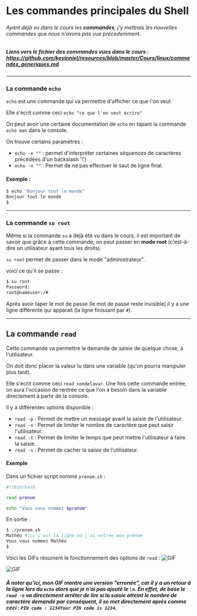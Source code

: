 # Les commandes principales du Shell

###### Ayant déjà vu dans le cours les **commandes**, j'y mettrais les nouvelles commandes que nous n'avons pas vue précedemment.

##### Liens vers le fichier des commandes vues dans le cours : https://github.com/kevinniel/resources/blob/master/Cours/linux/commandes_generiques.md

-----

### La commande ``echo``

`echo` est une commande qui va permettre d'afficher ce que l'on veut.

Elle s'écrit comme ceci `echo "ce que l'on veut écrire"`

On peut avoir une certaine documentation de `echo` en tapant la commande `echo man` dans la console.

On trouve certains paramètres :
 - ``echo -e ""`` : permet d'interpréter certaines séquences de caractères  précédées d'un backslash '\\')
 - ``echo -n ""`` : Permet de ne pas effectuer le saut de ligne final.

#### Exemple :

```bash
$ echo "Bonjour tout le monde"
Bonjour tout le monde
$
```
-----

### La commande ``su root``

Même si la commande `su` a déjà été vu dans le cours, il est important de savoir que grâce à cette commande, on peut passer en **mode root** (c'est-à-dire un utilisateur ayant tous les droits).

`su root` permet de passer dans le mode "administrateur".

voici ce qu'il se passe : 

```bash
$ su root
Password:
root@nameuser:/#
```
Après avoir taper le mot de passe (le mot de passe reste invisible) il y a une ligne différente qui apparait (la ligne finissant par ``#``).

----

## La commande `read`

Cette commande va permettre la demande de saisie de quelque chose, à l'utilisateur.

On doit donc placer la valeur lu dans une variable (qu'on pourra manipuler plus tard).

Elle s'écrit comme ceci `read nomdelavar`. Une fois cette commande entrée, on aura l'occasion de rentrée ce que l'on a besoin dans la variable directement à partir de la console.

Il y a différentes options disponible :
- ``read -p`` : Permet de mettre un message avant la saisie de l'utilisateur.
- ``read -n`` : Permet de limiter le nombre de caractère que peut saisir l'utilisateur.
- ``read -t`` : Permet de limiter le temps que peut mettre l'utilisateur à faire la saisie.
- ``read -s`` : Permet de cacher la saisie de l'utilisateur.

#### Exemple

Dans un fichier script nommé ``prenom.sh`` :

```bash
#!/bin/bash

read prenom

echo "Vous vous nommez $prenom"
```

En sortie :

```bash
$ ./prenom.sh
Mathéo #ici c'est la ligne où j'ai entrée mon prénom
Vous vous nommez Mathéo
$
```
Voici les GIFs résument le fonctionnement des options de `read` :
![GIF](./Ressources/GIF/readp.gif)

![GIF](./Ressources/GIF/readn.gif)

##### À noter qu'ici, mon GIF montre une version "erronée", car il y a un retour à la ligne lors du `echo` alors que je n'ai pas ajouté le ``\n``. En effet, de base le `read -n` va directement arrêter de lire si la saisie atteint le nombre de caractère demandé par conséquent, il se met directement après comme ceci : `PIN code : 1234Your PIN code is 1234`. 